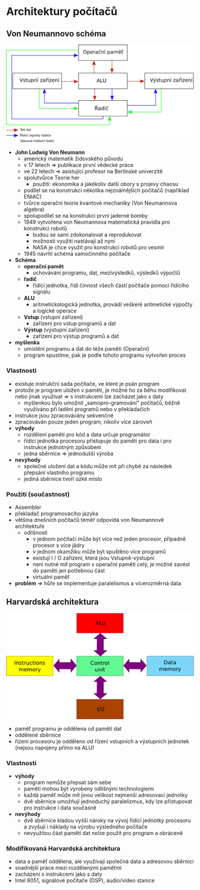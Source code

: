 # Architektury počítačů

## Von Neumannovo schéma

![](./images/von-neumannovo-schema.png)

- **John Ludwig Von Neumann**
  - americký matematik židovského původu
  - v 17 letech => publikace první vědecké práce
  - ve 22 letech => asistující profesor na Berlínské univerzitě
  - spolutvůrce Teorie her
    - použití: ekonomika a jakékoliv další obory s projevy chaosu
  - podílel se na konstrukci několika nejznámějších počítačů (například ENIAC)
  - tvůrce operační teorie kvantové mechaniky (Von Neumannova algebra)
  - spolupodílel se na konstrukci první jaderné bomby
  - 1949 vytvořena von Neumannova matematická pravidla pro konstrukci robotů
    - budou se sami zdokonalovat a reprodukovat
    - možnosti využití nastávají až nyní
    - NASA je chce využít pro konstrukci robotů pro vesmír
  - 1945 navrhl schéma samočinného počítače
- **Schéma**
  - **operační pamět**
    - uchovávání programu, dat, mezivýsledků, výsledků výpočtů
  - **řadič**
    - řídící jednotka, řídí činnost všech částí počítače pomocí řídícího signálu
  - **ALU**
    - aritmetickologická jednotka, provádí veškeré aritmetické výpočty a logické operace
  - **Vstup** (vstupní zařízení)
    - zařízení pro vstup programů a dat
  - **Výstup** (výstupní zařízení)
    - zařízení pro výstup programů a dat
- **myšlenka**
  - umístění programu a dat do téže paměti (Operační)
  - program spustíme, pak je podle tohoto programu vytvořen proces

### Vlastnosti

- existuje instrukční sada počítače, ve které je psán program
- protože je program uložen v paměti, je možné ho za běhu modifikovat nebo jinak využívat => s instrukcemi lze zacházet jako s daty
  - myšlenkou bylo umožnit „samopro-gramování" počítačů, běžně využíváno při ladění programů nebo v překladačích
- instrukce jsou zpracovávány sekvenčné
- zpracováván pouze jeden program, nikoliv více zároveň
- **výhody**
  - rozdělení paměti pro kód a data určuje programátor
  - řídící jednotka procesoru přistupuje do paměti pro data i pro instrukce jednotným způsobem
  - jedna sběrnice => jednodušší výroba
- **nevýhody**
  - společné uložení dat a kódu může mít při chybě za následek přepsání vlastního programu
  - jediná sběrnice tvoří úzké místo

### Použití (součastnost)

- Assembler
- překladač programovacího jazyka
- většina dnešních počítačů téměř odpovídá von Neumannově architektuře
  - odlišnosti
    - v jednom počítači může být více než jeden procesor, případně procesor s více jádry
    - v jednom okamžiku může být spuštěno více programů
    - existují I / O zařízení, která jsou Vstupně-výstupní
    - není nutné mít program v operační paměti celý, je možné zavést do paměti jen potřebnou část
    - virtuální paměť
- **problém** => hůře se implementuje paralelismus a vícerozměrná data

## Harvardská architektura

![](./images/harvardska-architektura.png)

- paměť programu je oddělena od paměti dat
- oddělené sběrnice
- řízení procesoru je odděleno od řízení vstupních a výstupních jednotek (nejsou napojeny přímo na ALU)

### Vlastnosti

- **výhody**
  - program nemůže přepsat sám sebe
  - paměti mohou být vyrobeny odlišnými technologiemi
  - každá paměť může mít jinou velikost nejmenší adresovací jednotky
  - dvě sběrnice umožňují jednoduchý paralelizmus, kdy lze přistupovat pro instrukce i data současně
- **nevýhody**
  - dvě sběrnice kladou vyšší nároky na vývoj řídící jednotky procesoru a zvyšují i náklady na výrobu výsledného počítače
  - nevyužitou část paměti dat nelze použít pro program a obráceně

### Modifikovaná Harvardská architektura

- data a paměť oddělena, ale využívají společná data a adresovou sběrnici
- snadnější práce mezi rozdělenými paměťmi
- zacházení s instrukcemi jako s daty
- Intel 8051, signálové počítače (DSP), audio/video stanice
